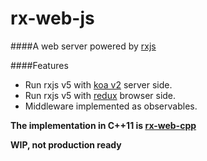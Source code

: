 rx-web-js
=========

####A web server powered by [rxjs](https://github.com/ReactiveX/rxjs)

####Features
+ Run rxjs v5 with [koa v2](https://github.com/koajs/koa/tree/v2.x) server side.
+ Run rxjs v5 with [redux](https://github.com/reactjs/redux) browser side.
+ Middleware implemented as observables.

__The implementation in C++11 is [rx-web-cpp](https://github.com/once-ler/rx-web-cpp)__

__WIP, not production ready__
